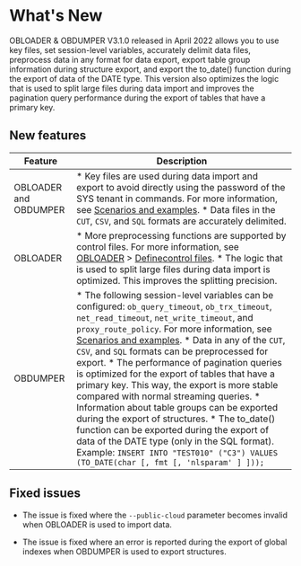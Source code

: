 What's New 
===============================

OBLOADER \& OBDUMPER V3.1.0 released in April 2022 allows you to use key files, set session-level variables, accurately delimit data files, preprocess data in any format for data export, export table group information during structure export, and export the to_date() function during the export of data of the DATE type. This version also optimizes the logic that is used to split large files during data import and improves the pagination query performance during the export of tables that have a primary key. 

New features 
---------------------------------



|        Feature        |                                                                                                                                                                                                                                                                                                                                                                                                                                                                                                                       Description                                                                                                                                                                                                                                                                                                                                                                                                                                                                                                                       |
|-----------------------|---------------------------------------------------------------------------------------------------------------------------------------------------------------------------------------------------------------------------------------------------------------------------------------------------------------------------------------------------------------------------------------------------------------------------------------------------------------------------------------------------------------------------------------------------------------------------------------------------------------------------------------------------------------------------------------------------------------------------------------------------------------------------------------------------------------------------------------------------------------------------------------------------------------------------------------------------------------------------------------------------------------------------------------------------------|
| OBLOADER and OBDUMPER | * Key files are used during data import and export to avoid directly using the password of the SYS tenant in commands. For more information, see [Scenarios and examples](3.OBLOADER/2.obloader-user-guide/6.obloader-scenarios.md).   * Data files in the `CUT`, `CSV`, and `SQL` formats are accurately delimited.                                                                                                                                                                                                                                                                                                                                                                                                                                                                                                                                                                                                                                                              |
| OBLOADER              | * More preprocessing functions are supported by control files. For more information, see [OBLOADER](3.OBLOADER/2.obloader-user-guide/4.obloader-data-processing/1.obloader-define-control-files.md) \> [Define](3.OBLOADER/2.obloader-user-guide/4.obloader-data-processing/1.obloader-define-control-files.md)[control files](3.OBLOADER/2.obloader-user-guide/4.obloader-data-processing/1.obloader-define-control-files.md).   * The logic that is used to split large files during data import is optimized. This improves the splitting precision.                                                                                                                                                                                                                                                                                                                                                                                                                                                                                                                                                                       |
| OBDUMPER              | * The following session-level variables can be configured: `ob_query_timeout`, `ob_trx_timeout`, `net_read_timeout`, `net_write_timeout`, and `proxy_route_policy`. For more information, see [Scenarios and examples](4.OBDUMPER/2.obdumper-user-guide/6.obdumper-scenarios.md).   * Data in any of the `CUT`, `CSV`, and `SQL` formats can be preprocessed for export.   * The performance of pagination queries is optimized for the export of tables that have a primary key. This way, the export is more stable compared with normal streaming queries.   * Information about table groups can be exported during the export of structures.   * The to_date() function can be exported during the export of data of the DATE type (only in the SQL format).  Example: `INSERT INTO "TEST010" ("C3") VALUES (TO_DATE(char [, fmt [, 'nlsparam' ] ]));`    |



Fixed issues 
---------------------------------

* The issue is fixed where the `--public-cloud` parameter becomes invalid when OBLOADER is used to import data.

  

* The issue is fixed where an error is reported during the export of global indexes when OBDUMPER is used to export structures.

  



